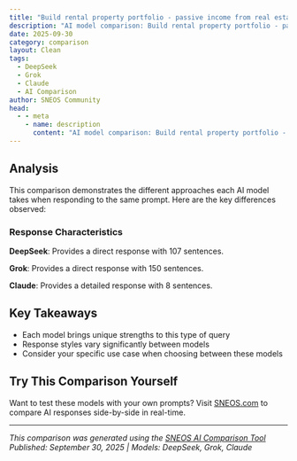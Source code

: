 ```yaml
---
title: "Build rental property portfolio - passive income from real estate"
description: "AI model comparison: Build rental property portfolio - passive income from real estate..."
date: 2025-09-30
category: comparison
layout: Clean
tags:
  - DeepSeek
  - Grok
  - Claude
  - AI Comparison
author: SNEOS Community
head:
  - - meta
    - name: description
      content: "AI model comparison: Build rental property portfolio - passive income from real estate..."
---
```


<ChatComparison
  title="Build rental property portfolio - passive income from real estate"
  prompt="Build rental property portfolio - passive income from real estate"
  :responses='{
    "DeepSeek": "Of course. Building a rental property portfolio to generate passive income is a powerful wealth-building strategy, but it\u0027s crucial to understand that the \u0022passive\u0022 part is a long-term goal. In the beginning, it requires significant active work, education, and capital.\n\nHere is a comprehensive, step-by-step guide to building your rental property portfolio.\n\n### The Core Philosophy: Treat It Like a Business\nThis isn\u0027t about buying a house and hoping for the best. It\u0027s about running a business where the product is housing. Your mindset should be analytical, disciplined, and focused on systems.\n\n---\n\n### Phase 1: Foundation \u0026 Education (Before You Buy)\n\n#### 1. Assess Your Financial Health\n*   **Credit Score:** Aim for a score of 720\u002B for the best financing terms. Check your report for errors.\n*   **Debt-to-Income (DTI) Ratio:** Lenders typically want your total monthly debt payments (including the new mortgage) to be below 36-43% of your gross monthly income.\n*   **Cash Reserves:** You need more than just the down payment.\n    *   Down Payment (20-25% for investment properties is standard).\n    *   Closing Costs (3-4% of the purchase price).\n    *   Immediate Repairs \u0026 CapEx (Capital Expenditures) fund (e.g., new roof, HVAC).\n    *   **Emergency Fund:** 6\u002B months of personal expenses \u002B 3-6 months of rental property expenses (mortgage, taxes, insurance) for *each* property.\n\n#### 2. Get Pre-Approved\nTalk to a mortgage broker or lender who specializes in **investment properties** or **portfolio loans**. This tells you exactly how much you can borrow and shows sellers you\u0027re serious.\n\n#### 3. Define Your Strategy \u0026 Niche\nDon\u0027t be a generalist. Specializing makes you more efficient. Common starting strategies include:\n\n*   **The House Hack:** Live in one unit and rent out the others (duplex, triplex). This allows you to qualify for an owner-occupant loan (lower down payment, better rate).\n*   **Single-Family Homes (SFHs):** Easier to finance and manage. Tenants are often families seeking stability.\n*   **Small Multi-Family (2-4 units):** More units = more income streams. If one unit is vacant, the others still pay the mortgage.\n*   **Long-Term vs. Short-Term Rentals:** Long-term is more stable; short-term (Airbnb/VRBO) can have higher income but is more volatile and management-intensive.\n\n#### 4. Master the Numbers: The 1% Rule \u0026 The 50% Rule\nThese are quick screening tools, not absolute laws.\n\n*   **The 1% Rule:** The gross monthly rent should be *at least* 1% of the total acquisition price (purchase \u002B repairs).\n    *   *Example:* You buy a property for $200,000 and put $25,000 into repairs. Your total cost is $225,000. You should aim for at least $2,250 in monthly rent.\n*   **The 50% Rule:** Estimate that 50% of your gross rent will go towards operating expenses *excluding* the mortgage.\n    *   *Expenses include:* Property taxes, insurance, maintenance, repairs, property management, vacancy (5-8%), and capital expenditures.\n    *   This is a quick way to estimate your true cash flow.\n\n#### 5. Perform a Detailed Analysis (The \u0022BRRRR\u0022 Method)\nA popular and powerful strategy for scaling a portfolio is **BRRRR**:\n\n*   **Buy:** Find a distressed property below market value.\n*   **Rehab:** Renovate it to increase its value (the \u0022forced appreciation\u0022).\n*   **Rent:** Find a qualified tenant.\n*   **Refinance:** Get a new appraisal based on the higher value. Take your initial investment capital (or most of it) back out via a cash-out refinance.\n*   **Repeat:** Use that recycled capital to buy the next property.\n\n---\n\n### Phase 2: Acquisition \u0026 Operations (Your First Deal)\n\n#### 1. Find a Great Market\nYou don\u0027t have to buy in your backyard. Look for markets with:\n*   Strong job growth and diverse employers.\n*   Population growth.\n*   Landlord-friendly laws.\n*   A good rent-to-price ratio.\n\n#### 2. Analyze Deals Relentlessly\nCreate a spreadsheet for every property you consider. Calculate:\n*   **Cash Flow:** (Monthly Rent) - (All Monthly Expenses \u002B Mortgage Payment)\n    *   *Goal:* $100-$300\u002B per door after *everything*.\n*   **Cash-on-Cash Return (CoC):** (Annual Pre-Tax Cash Flow) / (Total Cash Invested)\n    *   *Goal:* 8-12%\u002B minimum. This measures the return on the money you actually put in.\n*   **Cap Rate (Capitalization Rate):** (Net Operating Income) / (Property Price)\n    *   Useful for comparing properties without factoring in your specific financing.\n\n#### 3. Build Your Team\nYou cannot do this alone. Your team is your biggest asset.\n*   **Real Estate Agent:** Find one who is also an investor.\n*   **Lender:** As mentioned above.\n*   **Property Inspector:** A thorough one can save you thousands.\n*   **Real Estate Attorney:** For contracts and tenant issues.\n*   **Insurance Agent:** Specializing in landlord policies.\n*   **Contractor/Handyman:** Reliable and fairly priced.\n*   **Property Manager (PM):** **This is the key to true passivity.** A good PM typically charges 8-10% of the rent. They handle tenants, repairs, and collections.\n\n---\n\n### Phase 3: Scaling the Portfolio\n\n#### 1. Reinvest and Protect Profits\n*   Don\u0027t spend all your cash flow. Reinvest it into your capital expenditure fund and savings for the next down payment.\n*   Continuously monitor your portfolio\u0027s performance.\n\n#### 2. Systematize Everything\n*   Create standard operating procedures (SOPs) for finding tenants, handling maintenance requests, and bookkeeping.\n*   This makes it easier to delegate to a PM or virtual assistant.\n\n#### 3. Explore Advanced Financing\n*   After you have a few properties, look into **portfolio loans** (where a lender looks at your entire portfolio\u0027s performance, not just your personal DTI).\n*   Consider partnerships to pool capital and expertise.\n\n### The Path to \u0022Passive\u0022 Income\n\nThe journey looks like this:\n1.  **Active \u0026 Educational:** You are doing everything yourself.\n2.  **Delegation:** You start hiring out tasks (e.g., a handyman for repairs).\n3.  **Systemization:** You have a property manager and clear processes.\n4.  **True Passivity:** Your portfolio is managed by your team. You receive monthly deposits and make high-level strategic decisions. This is the goal.\n\n### Common Pitfalls to Avoid\n\n*   **Underestimating Expenses:** Repairs are always more expensive than you think. Use the 50% Rule as a guide.\n*   **Emotional Buying:** Don\u0027t fall in love with a property. Stick to the numbers.\n*   **Bad Tenant Placement:** A single bad tenant can wipe out a year\u0027s profit. Have a rigorous screening process.\n*   **Over-Leveraging:** Taking on too much debt is dangerous. Ensure you have ample cash reserves for vacancies and economic downturns.\n\n**Start by educating yourself.** Read books like *The Book on Rental Property Investing* by Brandon Turner and *The Millionaire Real Estate Investor* by Gary Keller. Listen to podcasts like *BiggerPockets*.\n\nBuilding a portfolio is a marathon, not a sprint. Be patient, be disciplined, and let the power of compounding and leverage work for you over time.",
    "Grok": "Building a rental property portfolio to generate passive income from real estate is a proven wealth-building strategy, but it requires careful planning, research, and patience. Below is a step-by-step guide to help you get started and grow your portfolio over time.\n\n---\n\n### **Step 1: Set Clear Goals and Assess Your Finances**\n1. **Define Your Objectives:**\n   - Are you focused on long-term wealth building, cash flow, or both?\n   - How much passive income do you want to generate (e.g., $5,000/month)?\n   - What\u2019s your timeline (e.g., 5, 10, or 20 years)?\n   - Are you interested in residential (single-family homes, multifamily) or commercial properties?\n\n2. **Evaluate Your Financial Position:**\n   - Calculate your net worth, income, and expenses.\n   - Check your credit score (a good score helps with financing at lower interest rates).\n   - Save for a down payment (typically 15-25% for investment properties, though some loans require less).\n   - Build an emergency fund (3-6 months of expenses) to cover unexpected costs.\n\n3. **Determine Your Risk Tolerance:**\n   - Are you comfortable with debt (leverage) to grow faster, or do you prefer a slower, debt-free approach?\n   - Can you handle potential vacancies, repairs, or economic downturns?\n\n---\n\n### **Step 2: Educate Yourself on Real Estate Investing**\n1. **Learn the Basics:**\n   - Understand key terms like cash flow, cap rate, ROI (Return on Investment), appreciation, and leverage.\n   - Study local real estate markets and trends (rental demand, property values, etc.).\n   - Read books like *\u0022The Millionaire Real Estate Investor\u0022* by Gary Keller or *\u0022Rich Dad Poor Dad\u0022* by Robert Kiyosaki for mindset and strategy.\n\n2. **Understand Property Types:**\n   - **Single-Family Homes:** Easier to manage, appealing to families, but limited cash flow.\n   - **Multifamily Properties (Duplexes, Triplexes, Apartments):** Higher cash flow potential, economies of scale, but more management.\n   - **Commercial Real Estate:** Higher returns but more complexity and risk.\n   - **Vacation Rentals (Airbnb):** High income potential but seasonal and hands-on.\n\n3. **Join a Community:**\n   - Connect with local real estate investment groups (e.g., BiggerPockets, REIA meetings).\n   - Network with experienced investors to learn from their successes and mistakes.\n\n---\n\n### **Step 3: Choose Your Investment Strategy**\n1. **Buy and Hold:**\n   - Purchase properties to rent out long-term for steady cash flow and appreciation.\n   - Focus on areas with strong rental demand and growth potential.\n\n2. **House Hacking:**\n   - Buy a multifamily property, live in one unit, and rent out the others to offset your mortgage.\n   - Ideal for beginners with limited capital.\n\n3. **Fix and Flip (Not Passive):**\n   - Buy undervalued properties, renovate, and sell for a profit to fund your rental portfolio.\n   - This is active but can help build capital for buy-and-hold properties.\n\n4. **BRRRR Method (Buy, Rehab, Rent, Refinance, Repeat):**\n   - Buy distressed properties, renovate, rent them out, refinance to pull out equity, and repeat to grow your portfolio.\n   - This leverages your money to scale faster.\n\n---\n\n### **Step 4: Research and Select a Market**\n1. **Look for Growth Indicators:**\n   - Population growth, job growth, and infrastructure development.\n   - Low vacancy rates and high rental demand.\n   - Affordable entry prices with potential for appreciation.\n\n2. **Analyze Neighborhoods:**\n   - Check school ratings, crime rates, and proximity to amenities (e.g., public transit, shopping).\n   - Look for up-and-coming areas with gentrification potential.\n\n3. **Understand Local Laws:**\n   - Research landlord-tenant laws, zoning regulations, and property taxes.\n   - Some areas have rent control or strict eviction processes that impact profitability.\n\n---\n\n### **Step 5: Secure Financing**\n1. **Traditional Mortgages:**\n   - Investment property loans often require higher down payments (20-25%) and interest rates compared to primary residences.\n   - Speak with lenders about your options (banks, credit unions, or mortgage brokers).\n\n2. **Creative Financing:**\n   - **Seller Financing:** The seller acts as the lender, allowing you to pay over time.\n   - **Hard Money Loans:** Short-term loans for rehab projects, often with higher interest rates.\n   - **Partnerships:** Team up with someone who has capital while you provide the expertise or time.\n\n3. **Leverage Government Programs:**\n   - Look into FHA loans (3.5% down for multifamily if you live in one unit) or VA loans if eligible.\n\n4. **Build Relationships with Lenders:**\n   - Establish credibility by maintaining good credit and showing a track record of successful investments.\n\n---\n\n### **Step 6: Analyze Deals and Purchase Properties**\n1. **Use Key Metrics for Analysis:**\n   - **Cash Flow:** Monthly rental income minus expenses (mortgage, taxes, insurance, maintenance, etc.).\n   - **Cap Rate (Capitalization Rate):** Net operating income / property value (higher is better, e.g., 8-12% in some markets).\n   - **Cash-on-Cash Return:** Annual pre-tax cash flow / total cash invested (aim for 8-15% or higher).\n   - **1% Rule:** Monthly rent should be at least 1% of the purchase price (e.g., $1,500 rent for a $150,000 property).\n\n2. **Find Properties:**\n   - Work with a real estate agent specializing in investment properties.\n   - Search for deals on platforms like Zillow, Redfin, or the MLS.\n   - Look for off-market deals through wholesalers, auctions, or direct mail campaigns.\n   - Consider foreclosures or distressed properties for discounts.\n\n3. **Perform Due Diligence:**\n   - Inspect the property for structural issues, repairs, and deferred maintenance.\n   - Verify rental rates in the area using tools like Rentometer or local listings.\n   - Calculate all costs, including closing fees, renovations, and holding costs.\n\n---\n\n### **Step 7: Manage Your Properties**\n1. **Self-Management vs. Property Management:**\n   - **Self-Manage:** Saves money but requires time and effort (tenant screening, maintenance, rent collection).\n   - **Hire a Property Manager:** Costs 8-12% of rent but makes it more passive. Ideal if you have multiple properties or limited time.\n\n2. **Screen Tenants Thoroughly:**\n   - Check credit history, criminal background, and references.\n   - Set clear rental criteria (e.g., income 3x rent) to avoid problematic tenants.\n\n3. **Maintain Properties:**\n   - Budget for ongoing maintenance (typically 1-2% of property value annually).\n   - Address repairs quickly to keep tenants happy and protect your investment.\n\n4. **Keep Accurate Records:**\n   - Track income, expenses, and tax deductions (e.g., depreciation, repairs, interest).\n   - Use software like QuickBooks or Stessa for bookkeeping.\n\n---\n\n### **Step 8: Scale Your Portfolio**\n1. **Reinvest Profits:**\n   - Use rental income or refinancing proceeds to buy more properties.\n   - Focus on cash-flow-positive properties to sustain growth.\n\n2. **Diversify Your Portfolio:**\n   - Invest in different markets to reduce risk.\n   - Mix property types (e.g., single-family, multifamily, commercial) for varied income streams.\n\n3. **Leverage Tax Benefits:**\n   - Take advantage of depreciation, 1031 exchanges (defer taxes by reinvesting proceeds into another property), and deductions for expenses.\n   - Consult a CPA or tax advisor specializing in real estate.\n\n4. **Build a Team:**\n   - Work with real estate agents, contractors, property managers, and lenders to streamline operations.\n   - Delegate tasks as your portfolio grows to maintain the passive nature of the income.\n\n---\n\n### **Step 9: Mitigate Risks**\n1. **Insurance:**\n   - Get landlord insurance to cover property damage, liability, and loss of rental income.\n   - Consider umbrella policies for added protection.\n\n2. **Diversify Income:**\n   - Don\u2019t rely on a single property for all your income.\n   - Build a cash reserve for vacancies or emergencies (e.g., 6 months of expenses per property).\n\n3. **Stay Informed:**\n   - Monitor market trends, interest rates, and economic conditions.\n   - Be prepared to pivot if a market underperforms.\n\n---\n\n### **Step 10: Monitor and Optimize for Long-Term Success**\n1. **Regularly Review Performance:**\n   - Assess cash flow, appreciation, and tenant turnover.\n   - Raise rents periodically to match market rates while staying competitive.\n\n2. **Refinance When Beneficial:**\n   - Lower interest rates or pull out equity to fund additional purchases.\n\n3. **Plan Your Exit Strategy:**\n   - Decide whether to hold properties indefinitely, sell during peak markets, or pass them on to heirs.\n   - Use a 1031 exchange to defer taxes if selling to reinvest.\n\n---\n\n### **Tips for Building Passive Income**\n- **Start Small:** Begin with one property to learn the ropes before scaling.\n- **Focus on Cash Flow:** Prioritize properties that generate positive monthly income over speculative appreciation.\n- **Automate Processes:** Use tools like online rent collection (e.g., Cozy, Buildium) and maintenance request systems to save time.\n- **Be Patient:** Real estate is a long-term game. Compounding returns and equity growth take time.\n\n---\n\n### **Example Timeline for a Beginner Investor**\n- **Year 1:** Save for a down payment, research markets, and buy your first property (e.g., a duplex for house hacking).\n- **Year 2-3:** Manage the property, save cash flow, and buy a second property using",
    "Claude": "# Building a Rental Property Portfolio for Passive Income\n\n## Getting Started (Foundation Phase)\n\n### 1. Financial Preparation\n- **Build credit score** to 740\u002B for best rates\n- **Save 20-25% down payment** \u002B 6 months reserves\n- **Establish business entity** (LLC) for liability protection\n- **Get pre-approved** for investment property loans\n\n### 2. Market Research\n- Study local rental markets and vacancy rates\n- Identify emerging neighborhoods with growth potential\n- Analyze rent-to-price ratios (aim for 1% rule minimum)\n- Research local landlord-tenant laws\n\n## Property Acquisition Strategies\n\n### Property Types to Consider\n- **Single-family homes**: Easier to manage, better appreciation\n- **Duplexes/Triplexes**: Live in one unit, rent others (house hacking)\n- **Small apartment buildings**: Higher cash flow potential\n- **Condos**: Lower maintenance but HOA fees\n\n### Financing Options\n- **Conventional loans**: 20-25% down, higher rates than primary residence\n- **Portfolio lenders**: Keep loans in-house, more flexible\n- **FHA/VA loans**: Lower down payment if you live in property initially\n- **Private money/Hard money**: For fix-and-flip to rental conversion\n\n## The BRRRR Strategy\n**Buy \u2192 Rehab \u2192 Rent \u2192 Refinance \u2192 Repeat**\n\n1. **Buy** distressed properties below market value\n2. **Rehab** to increase value and rental appeal\n3. **Rent** to quality tenants at market rates\n4. **Refinance** to pull out invested capital\n5. **Repeat** the process with recycled funds\n\n## Key Financial Metrics\n\n### Property Analysis\n- **1% Rule**: Monthly rent \u2265 1% of purchase price\n- **Cap Rate**: Net Operating Income \u00F7 Property Value\n- **Cash-on-Cash Return**: Annual cash flow \u00F7 cash invested\n- **Total Return**: Cash flow \u002B appreciation \u002B tax benefits\n\n### Sample Deal Analysis\n\u0060\u0060\u0060\nPurchase Price: $200,000\nDown Payment: $40,000 (20%)\nMonthly Rent: $2,200\nMonthly Expenses: $1,500\nMonthly Cash Flow: $700\nCash-on-Cash Return: 21%\n\u0060\u0060\u0060\n\n## Building Your Portfolio\n\n### Phase 1: First Property (Years 1-2)\n- Focus on learning the business\n- Choose turnkey or low-maintenance property\n- Establish systems and processes\n\n### Phase 2: Scaling (Years 3-7)\n- **Target**: 1-2 properties per year\n- Use equity from appreciation for next purchases\n- Consider different markets/property types\n- Build professional team\n\n### Phase 3: Optimization (Years 8\u002B)\n- **Target**: 10\u002B properties generating $3,000-5,000/month\n- Focus on operational efficiency\n- Consider commercial properties\n- Explore syndications or REITs\n\n## Management Strategies\n\n### Self-Management\n**Pros**: Higher profits, direct control\n**Cons**: Time-intensive, requires skills\n**Best for**: Local properties, \u003C5 units\n\n### Property Management Companies\n**Cost**: 6-12% of rental income\n**Services**: Tenant screening, maintenance, collections\n**Best for**: Distant properties, larger portfolios\n\n### Key Management Tasks\n- Tenant screening and selection\n- Lease administration\n- Maintenance and repairs\n- Rent collection\n- Property inspections\n\n## Risk Management\n\n### Diversification Strategies\n- **Geographic**: Different neighborhoods/cities\n- **Property types**: Mix of SFH, multifamily\n- **Tenant types**: Various income levels/demographics\n- **Price ranges**: Different market segments\n\n### Insurance and Protection\n- **Landlord insurance**: Property and liability coverage\n- **Umbrella policy**: Additional liability protection\n- **LLC structure**: Asset protection\n- **Emergency fund**: 6\u002B months of expenses\n\n## Tax Benefits\n\n### Key Deductions\n- Depreciation (27.5 years for residential)\n- Mortgage interest\n- Property taxes\n- Repairs and maintenance\n- Professional fees\n- Travel expenses\n\n### Tax Strategies\n- **Cost segregation**: Accelerate depreciation\n- **1031 exchanges**: Defer capital gains\n- **Professional status**: If qualifying as real estate professional\n\n## Common Mistakes to Avoid\n\n### Financial Mistakes\n- Insufficient cash reserves\n- Overleveraging/too much debt\n- Ignoring all costs (vacancy, maintenance,"
  }'
  published-date="16:28"
/>

## Analysis

This comparison demonstrates the different approaches each AI model takes when responding to the same prompt. Here are the key differences observed:

### Response Characteristics

**DeepSeek**: Provides a direct response with 107 sentences. 

**Grok**: Provides a direct response with 150 sentences. 

**Claude**: Provides a detailed response with 8 sentences. 

## Key Takeaways

- Each model brings unique strengths to this type of query
- Response styles vary significantly between models
- Consider your specific use case when choosing between these models

## Try This Comparison Yourself

Want to test these models with your own prompts? Visit [SNEOS.com](https://sneos.com) to compare AI responses side-by-side in real-time.

---

*This comparison was generated using the [SNEOS AI Comparison Tool](https://sneos.com)*
*Published: September 30, 2025 | Models: DeepSeek, Grok, Claude*
